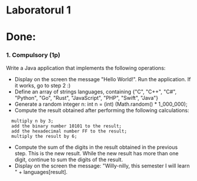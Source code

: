 # Laboratorul 1

# Done:

### 1. Compulsory (1p)
Write a Java application that implements the following operations:
- Display on the screen the message "Hello World!". Run the application. If it works, go to step 2 :)
- Define an array of strings languages, containing {"C", "C++", "C#", "Python", "Go", "Rust", "JavaScript", "PHP", "Swift", "Java"}
- Generate a random integer n: int n = (int) (Math.random() * 1_000_000);
- Compute the result obtained after performing the following calculations:
```
  multiply n by 3;
  add the binary number 10101 to the result;
  add the hexadecimal number FF to the result;
  multiply the result by 6;
```
- Compute the sum of the digits in the result obtained in the previous step. This is the new result. While the new result has more than one digit, continue to sum the digits of the result.
- Display on the screen the message: "Willy-nilly, this semester I will learn " + languages[result].
